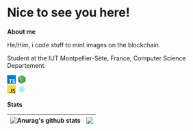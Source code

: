 # Nice to see you here!

**About me**

He/Him, i code stuff to mint images on the blockchain.

Student at the IUT Montpellier-Sète, France, Computer Science Departement.

<code><img height="20" src="https://raw.githubusercontent.com/github/explore/80688e429a7d4ef2fca1e82350fe8e3517d3494d/topics/typescript/typescript.png"></code>
<code><img height="20" src="https://raw.githubusercontent.com/github/explore/80688e429a7d4ef2fca1e82350fe8e3517d3494d/topics/nodejs/nodejs.png"></code>  
<code><img height="20" src="https://raw.githubusercontent.com/github/explore/80688e429a7d4ef2fca1e82350fe8e3517d3494d/topics/javascript/javascript.png"></code>
<code><img height="20" src="https://raw.githubusercontent.com/github/explore/80688e429a7d4ef2fca1e82350fe8e3517d3494d/topics/react/react.png"></code>

**Stats**

| <a><img align="center" src="https://github-readme-stats.vercel.app/api?username=Atomoox&show_icons=true&include_all_commits=true&theme=nord&hide_border=true" alt="Anurag's github stats" /></a> | <a><img align="center" src="https://github-readme-stats.vercel.app/api/top-langs/?username=Atomoox&layout=compact&theme=nord&hide_border=true" /></a> |
| ------------- | ------------- |
